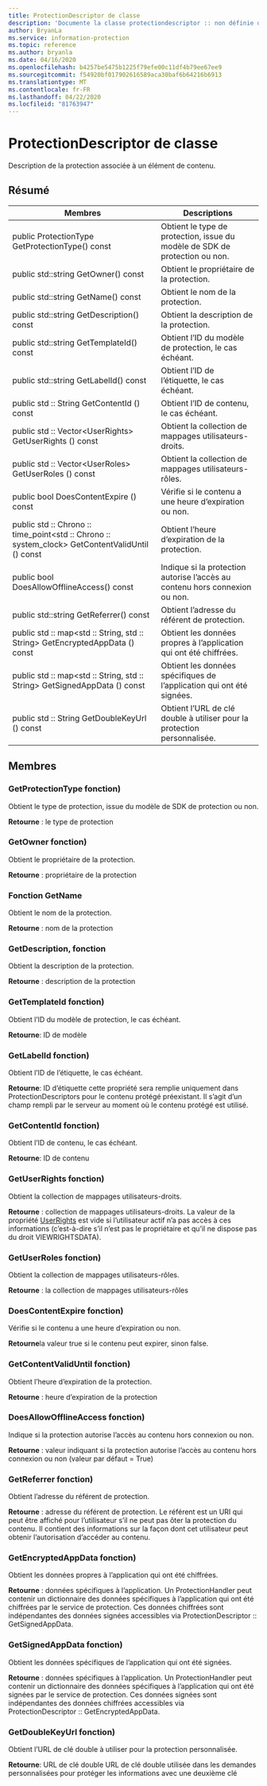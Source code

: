 ```yaml
---
title: ProtectionDescriptor de classe
description: 'Documente la classe protectiondescriptor :: non définie du kit de développement logiciel (SDK) Microsoft Information Protection (MIP).'
author: BryanLa
ms.service: information-protection
ms.topic: reference
ms.author: bryanla
ms.date: 04/16/2020
ms.openlocfilehash: b4257be5475b1225f79efe00c11df4b79ee67ee9
ms.sourcegitcommit: f54920bf017902616589aca30baf6b64216b6913
ms.translationtype: MT
ms.contentlocale: fr-FR
ms.lasthandoff: 04/22/2020
ms.locfileid: "81763947"
---
```

# <a name="class-protectiondescriptor"></a>ProtectionDescriptor de classe 
Description de la protection associée à un élément de contenu.
  
## <a name="summary"></a>Résumé
 Membres                        | Descriptions                                
--------------------------------|---------------------------------------------
public ProtectionType GetProtectionType() const  |  Obtient le type de protection, issue du modèle de SDK de protection ou non.
public std::string GetOwner() const  |  Obtient le propriétaire de la protection.
public std::string GetName() const  |  Obtient le nom de la protection.
public std::string GetDescription() const  |  Obtient la description de la protection.
public std::string GetTemplateId() const  |  Obtient l’ID du modèle de protection, le cas échéant.
public std::string GetLabelId() const  |  Obtient l’ID de l’étiquette, le cas échéant.
public std :: String GetContentId () const  |  Obtient l’ID de contenu, le cas échéant.
public std :: Vector\<UserRights\> GetUserRights () const  |  Obtient la collection de mappages utilisateurs-droits.
public std :: Vector\<UserRoles\> GetUserRoles () const  |  Obtient la collection de mappages utilisateurs-rôles.
public bool DoesContentExpire () const  |  Vérifie si le contenu a une heure d’expiration ou non.
public std :: Chrono :: time_point\<std :: Chrono :: system_clock\> GetContentValidUntil () const  |  Obtient l’heure d’expiration de la protection.
public bool DoesAllowOfflineAccess() const  |  Indique si la protection autorise l’accès au contenu hors connexion ou non.
public std::string GetReferrer() const  |  Obtient l’adresse du référent de protection.
public std :: map\<std :: String, std :: String\> GetEncryptedAppData () const  |  Obtient les données propres à l’application qui ont été chiffrées.
public std :: map\<std :: String, std :: String\> GetSignedAppData () const  |  Obtient les données spécifiques de l’application qui ont été signées.
public std :: String GetDoubleKeyUrl () const  |  Obtient l’URL de clé double à utiliser pour la protection personnalisée.
  
## <a name="members"></a>Membres
  
### <a name="getprotectiontype-function"></a>GetProtectionType fonction)
Obtient le type de protection, issue du modèle de SDK de protection ou non.

  
**Retourne** : le type de protection
  
### <a name="getowner-function"></a>GetOwner fonction)
Obtient le propriétaire de la protection.

  
**Retourne** : propriétaire de la protection
  
### <a name="getname-function"></a>Fonction GetName
Obtient le nom de la protection.

  
**Retourne** : nom de la protection
  
### <a name="getdescription-function"></a>GetDescription, fonction
Obtient la description de la protection.

  
**Retourne** : description de la protection
  
### <a name="gettemplateid-function"></a>GetTemplateId fonction)
Obtient l’ID du modèle de protection, le cas échéant.

  
**Retourne**: ID de modèle
  
### <a name="getlabelid-function"></a>GetLabelId fonction)
Obtient l’ID de l’étiquette, le cas échéant.

  
**Retourne**: ID d’étiquette cette propriété sera remplie uniquement dans ProtectionDescriptors pour le contenu protégé préexistant. Il s’agit d’un champ rempli par le serveur au moment où le contenu protégé est utilisé.
  
### <a name="getcontentid-function"></a>GetContentId fonction)
Obtient l’ID de contenu, le cas échéant.

  
**Retourne**: ID de contenu
  
### <a name="getuserrights-function"></a>GetUserRights fonction)
Obtient la collection de mappages utilisateurs-droits.

  
**Retourne** : collection de mappages utilisateurs-droits. La valeur de la propriété [UserRights](class_mip_userrights.md) est vide si l’utilisateur actif n’a pas accès à ces informations (c’est-à-dire s’il n’est pas le propriétaire et qu’il ne dispose pas du droit VIEWRIGHTSDATA).
  
### <a name="getuserroles-function"></a>GetUserRoles fonction)
Obtient la collection de mappages utilisateurs-rôles.

  
**Retourne** : la collection de mappages utilisateurs-rôles
  
### <a name="doescontentexpire-function"></a>DoesContentExpire fonction)
Vérifie si le contenu a une heure d’expiration ou non.

  
**Retourne**la valeur true si le contenu peut expirer, sinon false.
  
### <a name="getcontentvaliduntil-function"></a>GetContentValidUntil fonction)
Obtient l’heure d’expiration de la protection.

  
**Retourne** : heure d’expiration de la protection
  
### <a name="doesallowofflineaccess-function"></a>DoesAllowOfflineAccess fonction)
Indique si la protection autorise l’accès au contenu hors connexion ou non.

  
**Retourne** : valeur indiquant si la protection autorise l’accès au contenu hors connexion ou non (valeur par défaut = True)
  
### <a name="getreferrer-function"></a>GetReferrer fonction)
Obtient l’adresse du référent de protection.

  
**Retourne** : adresse du référent de protection. Le référent est un URI qui peut être affiché pour l’utilisateur s’il ne peut pas ôter la protection du contenu. Il contient des informations sur la façon dont cet utilisateur peut obtenir l’autorisation d’accéder au contenu.
  
### <a name="getencryptedappdata-function"></a>GetEncryptedAppData fonction)
Obtient les données propres à l’application qui ont été chiffrées.

  
**Retourne** : données spécifiques à l’application. Un ProtectionHandler peut contenir un dictionnaire des données spécifiques à l’application qui ont été chiffrées par le service de protection. Ces données chiffrées sont indépendantes des données signées accessibles via ProtectionDescriptor :: GetSignedAppData.
  
### <a name="getsignedappdata-function"></a>GetSignedAppData fonction)
Obtient les données spécifiques de l’application qui ont été signées.

  
**Retourne** : données spécifiques à l’application. Un ProtectionHandler peut contenir un dictionnaire des données spécifiques à l’application qui ont été signées par le service de protection. Ces données signées sont indépendantes des données chiffrées accessibles via ProtectionDescriptor :: GetEncryptedAppData.
  
### <a name="getdoublekeyurl-function"></a>GetDoubleKeyUrl fonction)
Obtient l’URL de clé double à utiliser pour la protection personnalisée.

  
**Retourne**: URL de clé double URL de clé double utilisée dans les demandes personnalisées pour protéger les informations avec une deuxième clé